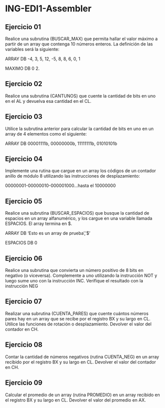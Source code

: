 # ING-EDI1-Assembler

## Ejercicio 01 

Realice una subrutina (BUSCAR_MAX) que permita hallar el valor máximo a partir de un
array que contenga 10 números enteros. La definición de las variables será la siguiente:

ARRAY DB -4, 3, 5, 12, -5, 8, 8, 6, 0, 1

MAXIMO DB 0 2.

## Ejercicio 02

Realice una subrutina (CANTUNOS) que cuente la cantidad de bits en uno en el AL y
devuelva esa cantidad en el CL.

## Ejercicio 03

Utilice la subrutina anterior para calcular la cantidad de bits en uno en un array de 4
elementos como el siguiente:

ARRAY DB 00001111b, 00000000b, 11111111b, 01010101b

## Ejercicio 04

Implemente una rutina que cargue en un array los códigos de un contador anillo de
módulo 8 utilizando las instrucciones de desplazamiento:

00000001-00000010-000001000...hasta el 10000000


## Ejercicio 05

Realice una subrutina (BUSCAR_ESPACIOS) que busque la cantidad de espacios en
un array alfanumérico, y los cargue en una variable llamada ESPACIOS. El array
termina en $.

ARRAY DB ‘Esto es un array de prueba’,’$’

ESPACIOS DB 0


## Ejercicio 06

Realice una subrutina que convierta un número positivo de 8 bits en negativo (o
viceversa). Complemente a uno utilizando la instrucción NOT y luego sume uno con la
instrucción INC. Verifique el resultado con la instrucción NEG

## Ejercicio 07

Realizar una subrutina (CUENTA_PARES) que cuente cuántos números pares hay en
un array que se recibe por el registro BX y su largo en CL. Utilice las funciones de
rotación o desplazamiento. Devolver el valor del contador en CH.

## Ejercicio 08

Contar la cantidad de números negativos (rutina CUENTA_NEG) en un array recibido
por el registro BX y su largo en CL. Devolver el valor del contador en CH.

## Ejercicio 09

Calcular el promedio de un array (rutina PROMEDIO) en un array recibido en el registro
BX y su largo en CL. Devolver el valor del promedio en AX.